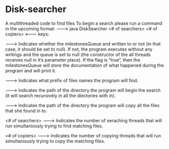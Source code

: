 # Disk-searcher
A multithreaded code to find files
To begin a search please run a command in the upcoming format:
---> java DiskSearcher <boolean of milestoneQueueFlag> <file-prefix> <root directory> <destination directory><# of searchers> <# of copiers> <---
keys:
                                                                                                                                                 
<boolean of milestoneQueueFlag> ---> Indicates whether the milestonesQueue and written to or not (in that case, it should be set to null). If not, the program executes without any writings and the queue is set to null (the constructor of the all threads receives null in it’s parameter place).
If the flag is “true”, then the milestonesQueue will store the documentation of what happened during the program and will print it.

<file-prefix> ---> Indicates what prefix of files names the program will find.
  
<root directory> ---> Indicates the path of the directory the program will begin the search (it will search recursively in all the diectories with in).
 
<destination directory> ---> Indicates the path of the directory the program will copy all the files that she found in to.
  
<# of searchers> ---> Indicates the number of seraching threads that will run simultaniously trying to find matching files.

<# of copiers> ---> Indicates the number of copying threads that will run simultaniously trying to copy the matching files.
